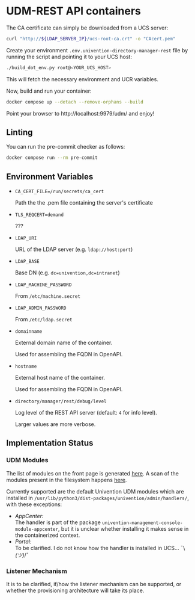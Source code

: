 # UDM-REST API containers

The CA certificate can simply be downloaded from a UCS server:
```bash
curl "http://${LDAP_SERVER_IP}/ucs-root-ca.crt" -o "CAcert.pem"
```

Create your environment `.env.univention-directory-manager-rest` file
by running the script and pointing it to your UCS host:
```bash
./build_dot_env.py root@<YOUR_UCS_HOST>
```
This will fetch the necessary environment and UCR variables.

Now, build and run your container:
```bash
docker compose up --detach --remove-orphans --build
```

Point your browser to http://localhost:9979/udm/ and enjoy!


## Linting

You can run the pre-commit checker as follows:
```bash
docker compose run --rm pre-commit
```


## Environment Variables

- `CA_CERT_FILE=/run/secrets/ca_cert`

   Path the the .pem file containing the server's certificate

- `TLS_REQCERT=demand`

   ???

- `LDAP_URI`

   URL of the LDAP server (e.g. `ldap://host:port`)

- `LDAP_BASE`

   Base DN (e.g. `dc=univention,dc=intranet`)

- `LDAP_MACHINE_PASSWORD`

  From `/etc/machine.secret`

- `LDAP_ADMIN_PASSWORD`

  From `/etc/ldap.secret`

- `domainname`

  External domain name of the container.

  Used for assembling the FQDN in OpenAPI.

- `hostname`

  External host name of the container.

  Used for assembling the FQDN in OpenAPI.

- `directory/manager/rest/debug/level`

  Log level of the REST API server (default: `4` for info level).

  Larger values are more verbose.


## Implementation Status

### UDM Modules

The list of modules on the front page is generated [here](https://git.knut.univention.de/univention/ucs/-/blob/5.0-3/management/univention-directory-manager-rest/src/univention/admin/rest/module.py#L2116).
A scan of the modules present in the filesystem happens [here](https://git.knut.univention.de/univention/ucs/-/blob/5.0-3/management/univention-directory-manager-modules/modules/univention/admin/modules.py#L121).

Currently supported are the default Univention UDM modules
which are installed in `/usr/lib/python3/dist-packages/univention/admin/handlers/`,
with these exceptions:
  - *AppCenter:* \
    The handler is part of the package `univention-management-console-module-appcenter`,
    but it is unclear whether installing it makes sense in the containerized context.
  - *Portal:* \
    To be clarified. I do not know how the handler is installed in UCS... ¯\\_(ツ)_/¯

### Listener Mechanism

It is to be clarified,
if/how the listener mechanism can be supported,
or whether the provisioning architecture will take its place.
